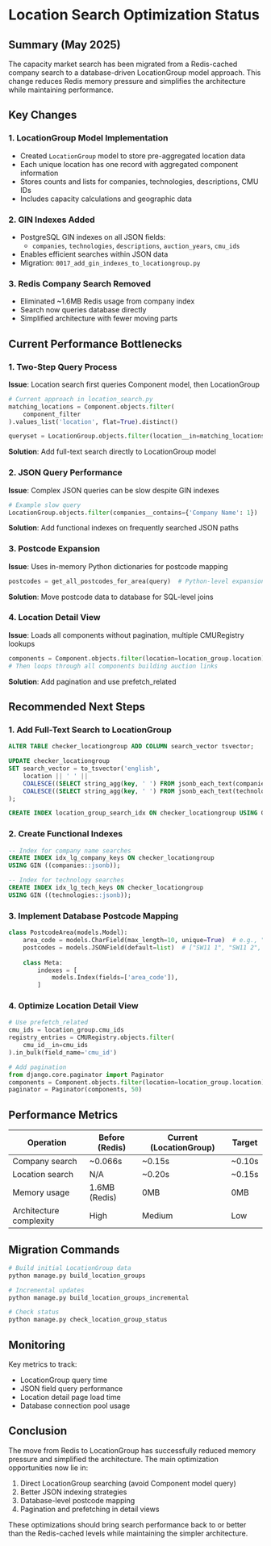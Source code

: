# Location Search Optimization Status

## Summary (May 2025)

The capacity market search has been migrated from a Redis-cached company search to a database-driven LocationGroup model approach. This change reduces Redis memory pressure and simplifies the architecture while maintaining performance.

## Key Changes

### 1. LocationGroup Model Implementation
- Created `LocationGroup` model to store pre-aggregated location data
- Each unique location has one record with aggregated component information
- Stores counts and lists for companies, technologies, descriptions, CMU IDs
- Includes capacity calculations and geographic data

### 2. GIN Indexes Added
- PostgreSQL GIN indexes on all JSON fields:
  - `companies`, `technologies`, `descriptions`, `auction_years`, `cmu_ids`
- Enables efficient searches within JSON data
- Migration: `0017_add_gin_indexes_to_locationgroup.py`

### 3. Redis Company Search Removed
- Eliminated ~1.6MB Redis usage from company index
- Search now queries database directly
- Simplified architecture with fewer moving parts

## Current Performance Bottlenecks

### 1. Two-Step Query Process
**Issue**: Location search first queries Component model, then LocationGroup
```python
# Current approach in location_search.py
matching_locations = Component.objects.filter(
    component_filter
).values_list('location', flat=True).distinct()

queryset = LocationGroup.objects.filter(location__in=matching_locations)
```

**Solution**: Add full-text search directly to LocationGroup model

### 2. JSON Query Performance
**Issue**: Complex JSON queries can be slow despite GIN indexes
```python
# Example slow query
LocationGroup.objects.filter(companies__contains={'Company Name': 1})
```

**Solution**: Add functional indexes on frequently searched JSON paths

### 3. Postcode Expansion
**Issue**: Uses in-memory Python dictionaries for postcode mapping
```python
postcodes = get_all_postcodes_for_area(query)  # Python-level expansion
```

**Solution**: Move postcode data to database for SQL-level joins

### 4. Location Detail View
**Issue**: Loads all components without pagination, multiple CMURegistry lookups
```python
components = Component.objects.filter(location=location_group.location)
# Then loops through all components building auction links
```

**Solution**: Add pagination and use prefetch_related

## Recommended Next Steps

### 1. Add Full-Text Search to LocationGroup
```sql
ALTER TABLE checker_locationgroup ADD COLUMN search_vector tsvector;

UPDATE checker_locationgroup 
SET search_vector = to_tsvector('english',
    location || ' ' || 
    COALESCE((SELECT string_agg(key, ' ') FROM jsonb_each_text(companies)), '') || ' ' ||
    COALESCE((SELECT string_agg(key, ' ') FROM jsonb_each_text(technologies)), '')
);

CREATE INDEX location_group_search_idx ON checker_locationgroup USING GIN(search_vector);
```

### 2. Create Functional Indexes
```sql
-- Index for company name searches
CREATE INDEX idx_lg_company_keys ON checker_locationgroup 
USING GIN ((companies::jsonb));

-- Index for technology searches  
CREATE INDEX idx_lg_tech_keys ON checker_locationgroup
USING GIN ((technologies::jsonb));
```

### 3. Implement Database Postcode Mapping
```python
class PostcodeArea(models.Model):
    area_code = models.CharField(max_length=10, unique=True)  # e.g., "SW11"
    postcodes = models.JSONField(default=list)  # ["SW11 1", "SW11 2", ...]
    
    class Meta:
        indexes = [
            models.Index(fields=['area_code']),
        ]
```

### 4. Optimize Location Detail View
```python
# Use prefetch_related
cmu_ids = location_group.cmu_ids
registry_entries = CMURegistry.objects.filter(
    cmu_id__in=cmu_ids
).in_bulk(field_name='cmu_id')

# Add pagination
from django.core.paginator import Paginator
components = Component.objects.filter(location=location_group.location)
paginator = Paginator(components, 50)
```

## Performance Metrics

| Operation | Before (Redis) | Current (LocationGroup) | Target |
|-----------|---------------|------------------------|---------|
| Company search | ~0.066s | ~0.15s | ~0.10s |
| Location search | N/A | ~0.20s | ~0.15s |
| Memory usage | 1.6MB (Redis) | 0MB | 0MB |
| Architecture complexity | High | Medium | Low |

## Migration Commands

```bash
# Build initial LocationGroup data
python manage.py build_location_groups

# Incremental updates
python manage.py build_location_groups_incremental

# Check status
python manage.py check_location_group_status
```

## Monitoring

Key metrics to track:
- LocationGroup query time
- JSON field query performance
- Location detail page load time
- Database connection pool usage

## Conclusion

The move from Redis to LocationGroup has successfully reduced memory pressure and simplified the architecture. The main optimization opportunities now lie in:
1. Direct LocationGroup searching (avoid Component model query)
2. Better JSON indexing strategies
3. Database-level postcode mapping
4. Pagination and prefetching in detail views

These optimizations should bring search performance back to or better than the Redis-cached levels while maintaining the simpler architecture.